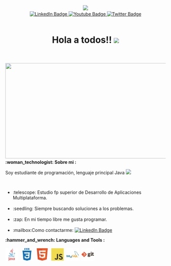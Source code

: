 <!DOCTYPE html>
<html>
<head>
    <meta charset="utf-8">
    <!-- Cargamos CSS -->
    <link rel="stylesheet" href="estilo.css">
</head>
<body>
    <header id="home" class="cabeceraPagina">
            <div id="header" align="center">
            <img src="https://media.giphy.com/media/M9gbBd9nbDrOTu1Mqx/giphy.gif" width="100"/>
        </div>
              <div align='center' id="badges">
                  <a href="https://www.linkedin.com/in/jose-miguel-gutierrez-hernandez-392261185/">
                    <img src="https://img.shields.io/badge/LinkedIn-blue?style=for-the-badge&logo=linkedin&logoColor=white" alt="LinkedIn Badge"/>
                  </a>
                  <a href="https://www.youtube.com/channel/UCTWlj50u79ro4dzcUQYW5uw">
                    <img src="https://img.shields.io/badge/YouTube-red?style=for-the-badge&logo=youtube&logoColor=white" alt="Youtube Badge"/>
                  </a>
                  <a href="https://twitter.com/Jother043">
                    <img src="https://img.shields.io/badge/Twitter-blue?style=for-the-badge&logo=twitter&logoColor=white" alt="Twitter Badge"/>
                  </a>
                  <br>
                  <img src="https://komarev.com/ghpvc/?username=Jother043&style=flat-square&color=blue" alt=""/>
             </div>
        <h1 align="center">
            Hola a todos!!
            <img src="https://media.giphy.com/media/hvRJCLFzcasrR4ia7z/giphy.gif" width="30px"/>
        </h1>
    </header>
    <div align="center">
        <img src="https://media.giphy.com/media/dWesBcTLavkZuG35MI/giphy.gif" width="600" height="300"/>
    </div>
        <strong>:woman_technologist: Sobre mi :</strong>
    <br>
        <p>Soy estudiante de programación, lenguaje principal Java <img src="https://media.giphy.com/media/WUlplcMpOCEmTGBtBW/giphy.gif" width="30"></p>
    <br>
     <ul>
        <li>:telescope: Estudio fp superior de Desarrollo de Aplicaciones Multiplataforma.</li>
    <br>
        <li>:seedling: Siempre buscando soluciones a los problemas.</li>
    <br>
        <li>:zap: En mi tiempo libre me gusta programar.</li>
    <br>
       <li>:mailbox:Como contactarme: <a href="https://www.linkedin.com/in/jose-miguel-gutierrez-hernandez-392261185/">
                    <img src="https://img.shields.io/badge/LinkedIn-blue?style=for-the-badge&logo=linkedin&logoColor=white" alt="LinkedIn Badge"/>
                  </a></li>
    </ul>
    <div>
        <strong>:hammer_and_wrench: Languages and Tools :</strong>
    <div>
        <br>
        <div>
  <img src="https://github.com/devicons/devicon/blob/master/icons/java/java-original-wordmark.svg" title="Java" alt="Java" width="40" height="40"/>&nbsp;
  <img src="https://github.com/devicons/devicon/blob/master/icons/css3/css3-plain-wordmark.svg"  title="CSS3" alt="CSS" width="40" height="40"/>&nbsp;
  <img src="https://github.com/devicons/devicon/blob/master/icons/html5/html5-original.svg" title="HTML5" alt="HTML" width="40" height="40"/>&nbsp;
  <img src="https://github.com/devicons/devicon/blob/master/icons/javascript/javascript-original.svg" title="JavaScript" alt="JavaScript" width="40" height="40"/>&nbsp;
  <img src="https://github.com/devicons/devicon/blob/master/icons/mysql/mysql-original-wordmark.svg" title="MySQL"  alt="MySQL" width="40" height="40"/>&nbsp;
  <img src="https://github.com/devicons/devicon/blob/master/icons/git/git-original-wordmark.svg" title="Git" **alt="Git" width="40" height="40"/>
</div>
<br>
</body>
</html>
